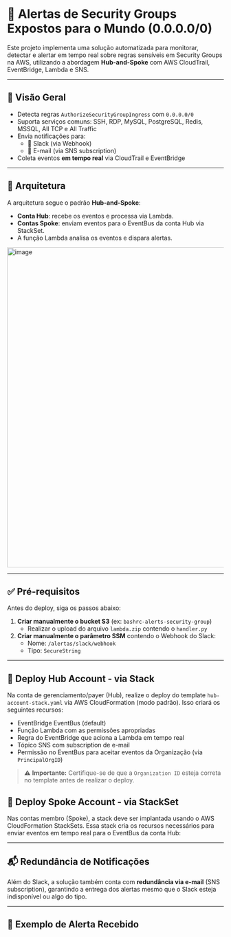 # 🚨 Alertas de Security Groups Expostos para o Mundo (0.0.0.0/0)

Este projeto implementa uma solução automatizada para monitorar, detectar e alertar em tempo real sobre regras sensíveis em Security Groups na AWS, utilizando a abordagem **Hub-and-Spoke** com AWS CloudTrail, EventBridge, Lambda e SNS.

---

## 📌 Visão Geral

- Detecta regras `AuthorizeSecurityGroupIngress` com `0.0.0.0/0`
- Suporta serviços comuns: SSH, RDP, MySQL, PostgreSQL, Redis, MSSQL, All TCP e All Traffic
- Envia notificações para:
  - 🔔 Slack (via Webhook)
  - 📧 E-mail (via SNS subscription)
- Coleta eventos **em tempo real** via CloudTrail e EventBridge

---

## 🧱 Arquitetura

A arquitetura segue o padrão **Hub-and-Spoke**:

- **Conta Hub**: recebe os eventos e processa via Lambda.
- **Contas Spoke**: enviam eventos para o EventBus da conta Hub via StackSet.
- A função Lambda analisa os eventos e dispara alertas.

<img width="1403" height="745" alt="image" src="https://github.com/user-attachments/assets/a2c6d3cb-d79d-4c1c-b1a5-5b643ffe1fa8" />

---

## ✅ Pré-requisitos

Antes do deploy, siga os passos abaixo:

1. **Criar manualmente o bucket S3** (ex: `bashrc-alerts-security-group`)
   - Realizar o upload do arquivo `lambda.zip` contendo o `handler.py`
2. **Criar manualmente o parâmetro SSM** contendo o Webhook do Slack:
   - Nome: `/alertas/slack/webhook`
   - Tipo: `SecureString`

---

## 🚀 Deploy Hub Account - via Stack

Na conta de gerenciamento/payer (Hub), realize o deploy do template `hub-account-stack.yaml` via AWS CloudFormation (modo padrão). Isso criará os seguintes recursos:

- EventBridge EventBus (default)
- Função Lambda com as permissões apropriadas
- Regra do EventBridge que aciona a Lambda em tempo real
- Tópico SNS com subscription de e-mail
- Permissão no EventBus para aceitar eventos da Organização (via `PrincipalOrgID`)

> ⚠️ **Importante:** Certifique-se de que a `Organization ID` esteja correta no template antes de realizar o deploy.

## 🚀 Deploy Spoke Account - via StackSet

Nas contas membro (Spoke), a stack deve ser implantada usando o AWS CloudFormation StackSets. 
Essa stack cria os recursos necessários para enviar eventos em tempo real para o EventBus da conta Hub:

---

## 📬 Redundância de Notificações

Além do Slack, a solução também conta com **redundância via e-mail** (SNS subscription), garantindo a entrega dos alertas mesmo que o Slack esteja indisponível ou algo do tipo.

---

## 🔔 Exemplo de Alerta Recebido



